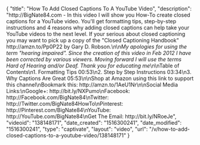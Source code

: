{
    "title": "How To Add Closed Captions To A YouTube Video",
    "description": "http:\/\/BigNate84.com - In this video I will show you How-To create closed captions for a YouTube video.  You'll get formatting tips, step-by-step instructions and 4 reasons why adding closed captions can help take your YouTube videos to the next level.  If your serious about closed captioning you may want to pick up a copy of the \"Closed Captioning Handbook\" http:\/\/amzn.to\/Pp0P22 by Gary D. Robson.\n\n*My apologies for using the term \"hearing impaired\".  Since the creation of this video in Feb 2012 I have been corrected by various viewers.  Moving forward I will use the terms Hard of Hearing and\/or Deaf.  Thank you for educating me*\n\nTable of Contents\n1. Formatting Tips 00:53\n2. Step by Step Instructions 03:34\n3. Why Captions Are Great 05:53\n\nShop at Amazon using this link to support this channel\nBookmark this: http:\/\/amzn.to\/1AeU1Nr\n\nSocial Media Links:\nGoogle+: http:\/\/bit.ly\/NXPumo\nFacebook: http:\/\/Facebook.com\/BigNate84\nTwitter: http:\/\/Twitter.com\/BigNate84HowTo\nPinterest: http:\/\/Pinterest.com\/BigNate84\nYouTube: http:\/\/YouTube.com\/BigNate84\nGet The Email: http:\/\/bit.ly\/NRoeJe",
    "videoid": "138148171",
    "date_created": "1516300241",
    "date_modified": "1516300241",
    "type": "captivate",
    "layout": "video",
    "url": "\/v\/how-to-add-closed-captions-to-a-youtube-video\/138148171"
}